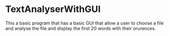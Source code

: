 # TextAnalyserWithGUI
This  a basic program that has a basic GUI that allow a user to choose a file and analyse the file and display the first 20 words with their orurences.
